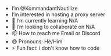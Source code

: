 - I’m @KommandantNautilize
- I’m interested in hosting a proxy server
-  🌱 I’m currently learning N/A
- 💞️ I’m looking to collaborate on N/A
- 📫 How to reach me Email or Discord
- 😄 Pronouns: He/Him
- ⚡ Fun fact: i don't know how to code

<!---
KommandantNautilize/KommandantNautilize is a ✨ special ✨ repository because its `README.md` (this file) appears on your GitHub profile.
You can click the Preview link to take a look at your changes.
--->
